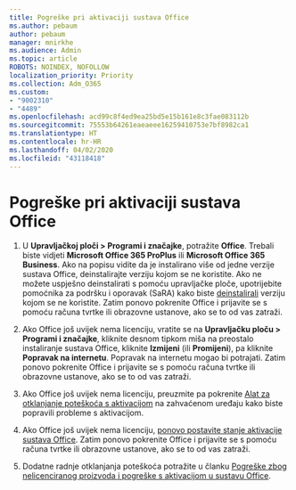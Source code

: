 ```yaml
---
title: Pogreške pri aktivaciji sustava Office
ms.author: pebaum
author: pebaum
manager: mnirkhe
ms.audience: Admin
ms.topic: article
ROBOTS: NOINDEX, NOFOLLOW
localization_priority: Priority
ms.collection: Adm_O365
ms.custom:
- "9002310"
- "4489"
ms.openlocfilehash: acd99c8f4ed9ea25bd5e15b161e8c3fae083112b
ms.sourcegitcommit: 75553b64261eaeaeee16259410753e7bf8982ca1
ms.translationtype: HT
ms.contentlocale: hr-HR
ms.lasthandoff: 04/02/2020
ms.locfileid: "43118418"
---
```

# <a name="office-activation-errors"></a>Pogreške pri aktivaciji sustava Office

1. U **Upravljačkoj ploči > Programi i značajke**, potražite **Office**. Trebali biste vidjeti **Microsoft Office 365 ProPlus** ili **Microsoft Office 365 Business**. Ako na popisu vidite da je instalirano više od jedne verzije sustava Office, deinstalirajte verziju kojom se ne koristite. Ako ne možete uspješno deinstalirati s pomoću upravljačke ploče, upotrijebite pomoćnika za podršku i oporavak (SaRA) kako biste [deinstalirali](https://aka.ms/SARA-OfficeUninstall-Alchemy) verziju kojom se ne koristite. Zatim ponovo pokrenite Office i prijavite se s pomoću računa tvrtke ili obrazovne ustanove, ako se to od vas zatraži. 

2. Ako Office još uvijek nema licenciju, vratite se na **Upravljačku ploču > Programi i značajke**, kliknite desnom tipkom miša na preostalo instaliranje sustava Office, kliknite **Izmijeni** (ili **Promijeni**), pa kliknite **Popravak na internetu**. Popravak na internetu mogao bi potrajati. Zatim ponovo pokrenite Office i prijavite se s pomoću računa tvrtke ili obrazovne ustanove, ako se to od vas zatraži. 

3. Ako Office još uvijek nema licenciju, preuzmite pa pokrenite [Alat za otklanjanje poteškoća s aktivacijom](https://aka.ms/SARA-OfficeActivation-Alchemy) na zahvaćenom uređaju kako biste popravili probleme s aktivacijom. 

4. Ako Office još uvijek nema licenciju, [ponovo postavite stanje aktivacije sustava Office](https://docs.microsoft.com/hr-HR/office365/troubleshoot/activation/reset-office-365-proplus-activation-state). Zatim ponovo pokrenite Office i prijavite se s pomoću računa tvrtke ili obrazovne ustanove, ako se to od vas zatraži.  

5. Dodatne radnje otklanjanja poteškoća potražite u članku [Pogreške zbog nelicenciranog proizvoda i pogreške s aktivacijom u sustavu Office](https://support.office.com/article/unlicensed-product-and-activation-errors-in-office-0d23d3c0-c19c-4b2f-9845-5344fedc4380).
